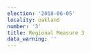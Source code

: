 ```yaml
---
election: '2018-06-05'
locality: oakland
number: '3'
title: Regional Measure 3
data_warning: ''
---
```


